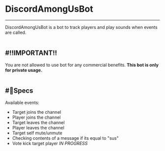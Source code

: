 # DiscordAmongUsBot
---
 DiscordAmongUsBot is a bot to track players and play sounds when events are called. </br></br>
 
#‼IMPORTANT‼
---
 You are not allowed to use bot for any commercial benefits.
 **This bot is only for private usage.** </br></br>
 
#📝Specs
---
Available events:
 * Target joins the channel
 * Player joins the channel
 * Target leaves the channel
 * Player leaves the channel
 * Target self mute/unmute
 * Checking contents of a message if its equal to "sus"
 * Vote kick target player _IN PROGRESS_
